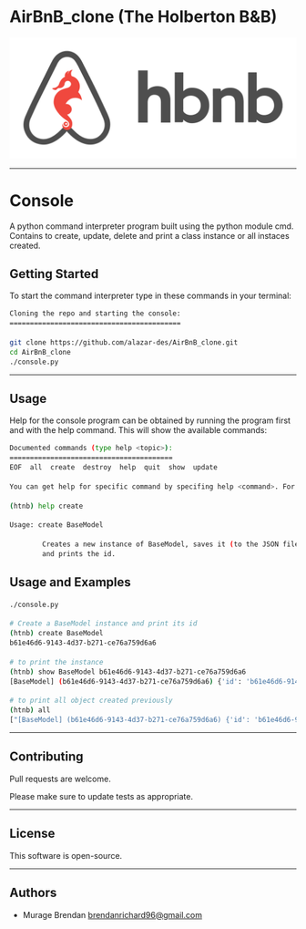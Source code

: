 # AirBnB_clone (The Holberton B&B)

![Air_BnB_clone logo](img/air_bnb_clone.png)

---
# Console

A python command interpreter program built using the python module cmd. Contains to create, update, delete and print a class instance or all instaces created.

## Getting Started
To start the command interpreter type in these commands in your terminal:

```bash
Cloning the repo and starting the console:
==========================================

git clone https://github.com/alazar-des/AirBnB_clone.git
cd AirBnB_clone
./console.py
```

---
## Usage
Help for the console program can be obtained by running the program first and with the help command. This will show the available commands:

```bash
Documented commands (type help <topic>):
========================================
EOF  all  create  destroy  help  quit  show  update

You can get help for specific command by specifing help <command>. For example

(htnb) help create

Usage: create BaseModel

        Creates a new instance of BaseModel, saves it (to the JSON file)
        and prints the id.
```

## Usage and Examples

```bash
./console.py

# Create a BaseModel instance and print its id
(htnb) create BaseModel
b61e46d6-9143-4d37-b271-ce76a759d6a6

# to print the instance
(htnb) show BaseModel b61e46d6-9143-4d37-b271-ce76a759d6a6
[BaseModel] (b61e46d6-9143-4d37-b271-ce76a759d6a6) {'id': 'b61e46d6-9143-4d37-b271-ce76a759d6a6', 'created_at': datetime.datetime(2021, 6, 30, 11, 34, 53, 117968), 'updated_at': datetime.datetime(2021, 6, 30, 14, 34, 53, 118060)}

# to print all object created previously
(htnb) all
["[BaseModel] (b61e46d6-9143-4d37-b271-ce76a759d6a6) {'id': 'b61e46d6-9143-4d37-b271-ce76a759d6a6', 'created_at': datetime.datetime(2021, 6, 30, 11, 34, 53, 117968), 'updated_at': datetime.datetime(2021, 6, 30, 14, 34, 53, 118060)}", "[BaseModel] (426aea0f-5012-4a52-9a3a-3c775ff98e07) {'id': '426aea0f-5012-4a52-9a3a-3c775ff98e07', 'created_at': datetime.datetime(2021, 6, 30, 13, 29, 6, 1369), 'updated_at': datetime.datetime(2021, 6, 30, 13, 29, 6, 1383)}"]
```

---
## Contributing
Pull requests are welcome.

Please make sure to update tests as appropriate.

---
## License
This software is open-source.

---
## Authors

- Murage Brendan <brendanrichard96@gmail.com>


